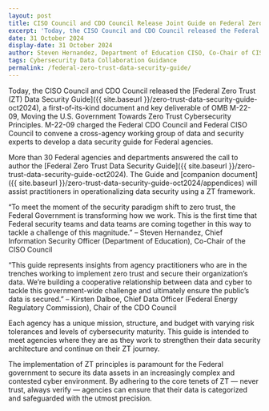 ```yaml
---
layout: post
title: CISO Council and CDO Council Release Joint Guide on Federal Zero Trust Data Security
excerpt: 'Today, the CISO Council and CDO Council released the Federal Zero Trust (ZT) Data Security Guide, a first-of-its-kind document and key deliverable of OMB M-22-09, Moving the U.S. Government Towards Zero Trust Cybersecurity Principles. M-22-09 charged the Federal CDO Council and Federal CISO Council to convene a cross-agency working group of data and security experts to develop a data security guide for Federal agencies.'
date: 31 October 2024
display-date: 31 October 2024
author: Steven Hernandez, Department of Education CISO, Co-Chair of CISO Council, and Kirsten Dalboe, Federal Energy Regulatory Commission CDO, Chair of CDO Council
tags: Cybersecurity Data Collaboration Guidance
permalink: /federal-zero-trust-data-security-guide/
---
```


Today, the CISO Council and CDO Council released the [Federal Zero Trust (ZT) Data Security Guide]({{ site.baseurl }}/zero-trust-data-security-guide-oct2024), a first-of-its-kind document and key deliverable of OMB M-22-09, Moving the U.S. Government Towards Zero Trust Cybersecurity Principles. M-22-09 charged the Federal CDO Council and Federal CISO Council to convene a cross-agency working group of data and security experts to develop a data security guide for Federal agencies. 

More than 30 Federal agencies and departments answered the call to author the [Federal Zero Trust Data Security Guide]({{ site.baseurl }}/zero-trust-data-security-guide-oct2024). The Guide and [companion document]({{ site.baseurl }}/zero-trust-data-security-guide-oct2024/appendices) will assist practitioners in operationalizing data security using a ZT framework.  

“To meet the moment of the security paradigm shift to zero trust, the Federal Government is transforming how we work. This is the first time that Federal security teams and data teams are coming together in this way to tackle a challenge of this magnitude.” – Steven Hernandez, Chief Information Security Officer (Department of Education), Co-Chair of the CISO Council

“This guide represents insights from agency practitioners who are in the trenches working to implement zero trust and secure their organization’s data. We’re building a cooperative relationship between data and cyber to tackle this government-wide challenge and ultimately ensure the public’s data is secured.” – Kirsten Dalboe, Chief Data Officer (Federal Energy Regulatory Commission), Chair of the CDO Council

Each agency has a unique mission, structure, and budget with varying risk tolerances and levels of cybersecurity maturity. This guide is intended to meet agencies where they are as they work to strengthen their data security architecture and continue on their ZT journey.  

The implementation of ZT principles is paramount for the Federal government to secure its data assets in an increasingly complex and contested cyber environment. By adhering to the core tenets of ZT — never trust, always verify — agencies can ensure that their data is categorized and safeguarded with the utmost precision.
